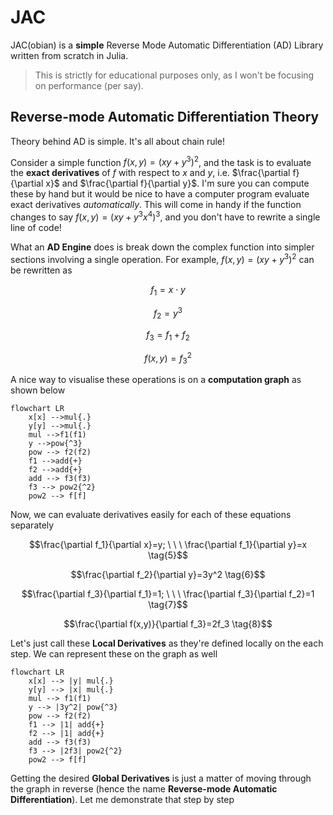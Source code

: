 # JAC
JAC(obian) is a **simple** Reverse Mode Automatic Differentiation (AD) Library written from scratch in Julia. 

> This is strictly for educational purposes only, as I won't be focusing on performance (per say). 

## Reverse-mode Automatic Differentiation Theory
Theory behind AD is simple. It's all about chain rule! 


Consider a simple function $f(x,y)=(xy+y^3)^2$, and the task is to evaluate the **exact derivatives** of $f$ with respect to $x$ and $y$, i.e. $\frac{\partial f}{\partial x}$ and $\frac{\partial f}{\partial y}$. I'm sure you can compute these by hand but it would be nice to have a computer program evaluate exact derivatives *automatically*. This will come in handy if the function changes to say $f(x,y)=(xy+y^3x^4)^3$, and you don't have to rewrite a single line of code! 

What an **AD Engine** does is break down the complex function into simpler sections involving a single operation. For example, $f(x,y)=(xy+y^3)^2$ can be rewritten as

$$f_1 = x \cdot y \tag{1}$$

$$f_2 = y^3 \tag{2}$$

$$f_3 = f_1 + f_2 \tag{3}$$

$$f(x,y) = f_3^2 \tag{4}$$

A nice way to visualise these operations is on a **computation graph** as shown below

```mermaid
flowchart LR
    x[x] -->mul{.}
    y[y] -->mul{.}
    mul -->f1(f1)
    y -->pow{^3}
    pow --> f2(f2)
    f1 -->add{+}
    f2 -->add{+}
    add --> f3(f3)
    f3 --> pow2{^2}
    pow2 --> f[f]
```

Now, we can evaluate derivatives easily for each of these equations separately

$$\frac{\partial f_1}{\partial x}=y; \ \ \ \frac{\partial f_1}{\partial y}=x \tag{5}$$

$$\frac{\partial f_2}{\partial y}=3y^2 \tag{6}$$

$$\frac{\partial f_3}{\partial f_1}=1; \ \ \ \frac{\partial f_3}{\partial f_2}=1 \tag{7}$$

$$\frac{\partial f(x,y)}{\partial f_3}=2f_3 \tag{8}$$

Let's just call these **Local Derivatives** as they're defined locally on the each step. We can represent these on the graph as well

```mermaid
flowchart LR
    x[x] --> |y| mul{.}
    y[y] --> |x| mul{.}
    mul --> f1(f1)
    y --> |3y^2| pow{^3}
    pow --> f2(f2)
    f1 --> |1| add{+}
    f2 --> |1| add{+}
    add --> f3(f3)
    f3 --> |2f3| pow2{^2}
    pow2 --> f[f]
```

Getting the desired **Global Derivatives** is just a matter of moving through the graph in reverse (hence the name **Reverse-mode Automatic Differentiation**). Let me demonstrate that step by step
